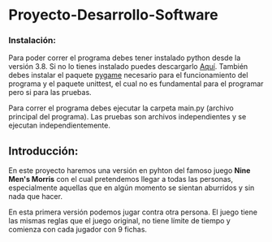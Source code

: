 # Proyecto-Desarrollo-Software

### Instalación:
Para poder correr el programa debes tener instalado python desde la versión 3.8. Si no lo tienes instalado puedes descargarlo [Aquí](https://www.python.org/downloads/). También debes instalar el paquete [pygame](https://www.pygame.org/news) necesario para el funcionamiento del programa y el paquete unittest, el cual no es fundamental para el programar pero si para las pruebas.

Para correr el programa debes ejecutar la carpeta main.py (archivo principal del programa). Las pruebas son archivos independientes y se ejecutan independientemente.  

## Introducción:
En este proyecto haremos una versión en pyhton del famoso juego **Nine Men's Morris** con el cual pretendemos llegar a todas las personas, especialmente aquellas que en algún momento se sientan aburridos y sin nada que hacer. 

En esta primera versión podemos jugar contra otra persona. El juego tiene las mismas reglas que el juego original, no tiene límite de tiempo y comienza con cada jugador con 9 fichas.



